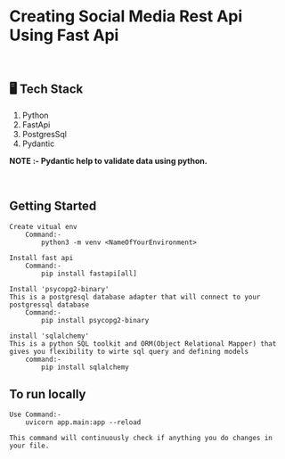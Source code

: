 # Creating Social Media Rest Api Using Fast Api

<br>

## 🖥️ Tech Stack

1. Python
2. FastApi
3. PostgresSql
4. Pydantic

**NOTE :- Pydantic help to validate data using python.**

<br>

## Getting Started

    Create vitual env
        Command:-
            python3 -m venv <NameOfYourEnvironment>

    Install fast api
        Command:-
            pip install fastapi[all]

    Install 'psycopg2-binary'
    This is a postgresql database adapter that will connect to your postgressql database
        Command:-
            pip install psycopg2-binary

    install 'sqlalchemy'
    This is a python SQL toolkit and ORM(Object Relational Mapper) that gives you flexibility to wirte sql query and defining models
        command:-
            pip install sqlalchemy

## To run locally

    Use Command:-
        uvicorn app.main:app --reload

    This command will continuously check if anything you do changes in your file.
